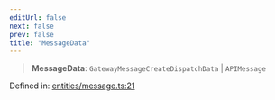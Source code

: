 ```yaml
---
editUrl: false
next: false
prev: false
title: "MessageData"
---
```


> **MessageData**: `GatewayMessageCreateDispatchData` \| `APIMessage`

Defined in: [entities/message.ts:21](https://github.com/KingsBeCattz/Kodkord/blob/e64d9a769150751981b0359a2c19703ea8677956/packages/classes/src/entities/message.ts#L21)
